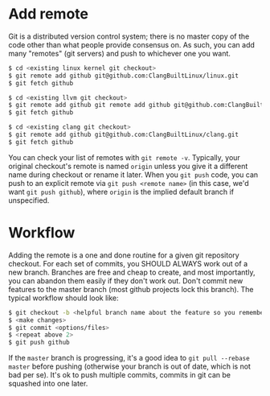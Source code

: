 # Add remote

Git is a distributed version control system; there is no master copy of the code other than what people provide consensus on.  As such, you can add many "remotes" (git servers) and push to whichever one you want.

```sh
$ cd <existing linux kernel git checkout>
$ git remote add github git@github.com:ClangBuiltLinux/linux.git
$ git fetch github

$ cd <existing llvm git checkout>
$ git remote add github git remote add github git@github.com:ClangBuiltLinux/llvm.git
$ git fetch github

$ cd <existing clang git checkout>
$ git remote add github git@github.com:ClangBuiltLinux/clang.git
$ git fetch github
```

You can check your list of remotes with `git remote -v`.  Typically, your original checkout's remote is named `origin` unless you give it a different name during checkout or rename it later.  When you `git push` code, you can push to an explicit remote via `git push <remote name>` (in this case, we'd want `git push github`), where `origin` is the implied default branch if unspecified.

# Workflow

Adding the remote is a one and done routine for a given git repository checkout.  For each set of commits, you SHOULD ALWAYS work out of a new branch.  Branches are free and cheap to create, and most importantly, you can abandon them easily if they don't work out.  Don't commit new features to the master branch (most github projects lock this branch).  The typical workflow should look like:

```sh
$ git checkout -b <helpful branch name about the feature so you remember in a few months what commits are here>
$ <make changes>
$ git commit <options/files>
$ <repeat above 2>
$ git push github
```

If the `master` branch is progressing, it's a good idea to `git pull --rebase master` before pushing (otherwise your branch is out of date, which is not bad per se).  It's ok to push multiple commits, commits in git can be squashed into one later.